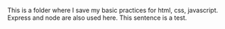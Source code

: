  This is a folder where I save my basic practices for html, css, javascript. Express and node are also used here. This sentence is a test.